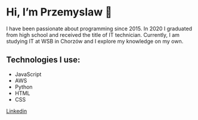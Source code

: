 # Hi, I’m Przemyslaw 👋

I have been passionate about programming since 2015. In 2020 I graduated from high school and received the title of IT technician. 
Currently, I am studying IT at WSB in Chorzów and I explore my knowledge on my own.

## Technologies I use:

* JavaScript
* AWS
* Python
* HTML
* CSS

[Linkedin](https://www.linkedin.com/in/przemysław-malara-b15748216/)
